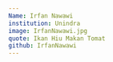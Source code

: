 ```yaml
---
Name: Irfan Nawawi
institution: Unindra
image: IrfanNawawi.jpg
quote: Ikan Hiu Makan Tomat
github: IrfanNawawi
---
```

